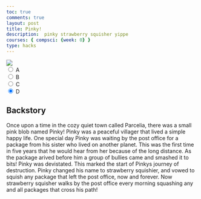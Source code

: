 ```yaml
---
toc: true
comments: true
layout: post
title: Pinky!
description:  pinky strawberry squisher yippe
courses: { compsci: {week: 0} }
type: hacks
---
```


<body>
    <div>
        <canvas id="spriteContainer"> <!-- Within the base div is a canvas. An HTML canvas is used only for graphics. It allows the user to access some basic functions related to the image created on the canvas (including animation) -->
            <img id="pinky" src="{{site.baseurl}}/images/pinky.png"> 
        </canvas>
        <div id="controls"> <!--basic radio buttons which can be used to check whether each individual animation works -->
            <input type="radio" name="animation" id="A" checked>
            <label for="A">A</label><br>
            <input type="radio" name="animation" id="B" checked>
            <label for="B">B</label><br>
            <input type="radio" name="animation" id="C" checked>
            <label for="C">C</label><br>
            <input type="radio" name="animation" id="D" checked>
            <label for="D">D</label><br>
        </div>
    </div>
</body>

<script>
    // start on page load
    window.addEventListener('load', function () {
        const canvas = document.getElementById('spriteContainer');
        const ctx = canvas.getContext('2d');
        const SPRITE_WIDTH = 70;  // matches sprite pixel width
        const SPRITE_HEIGHT = 70; // matches sprite pixel height
        const SCALE_FACTOR = 2;  // control size of sprite on canvas
        const DESIRED_FRAME_RATE = 15; // 3 frames per second
        const FRAME_INTERVAL = 1000 / DESIRED_FRAME_RATE;
        const animationData = {
            'A': {
                frameLimit: 3,
                x: 0, // X position for 'idle' animation
                y: 0, // Y position for 'idle' animation
            },
            'B': {
                frameLimit: 8,
                x: 30, // X position for 'barking' animation
                y: -15, // Y position for 'barking' animation
            },
            'C': {
                frameLimit: 5,
                x: -70, // X position for 'walking' animation
                y: 0, // Y position for 'walking' animation
            },
            'D': {
                frameLimit: 3,
                x: 18, // X position for 'walking' animation
                y: -15 // Y position for 'walking' animation
                x: 5, // X position for 'barking' animation
                y: -2, // Y position for 'barking' animation
            }
        };
        // number of frames per row, this code assumes each row is different
        // const FRAME_RATE = 15;  // not used
        canvas.width = SPRITE_WIDTH * SCALE_FACTOR;
        canvas.height = SPRITE_HEIGHT * SCALE_FACTOR;
        class Pinky {
            constructor() {
                this.image = document.getElementById("pinky");
                this.spriteWidth = SPRITE_WIDTH;
                this.spriteHeight = SPRITE_HEIGHT;
                this.width = this.spriteWidth;
                this.height = this.spriteHeight;
                this.x = 0;
                this.y = 0;
                this.scale = SCALE_FACTOR;
                this.minFrame = 0;
                this.frameY = 0;
                this.frameX = 0;
                this.maxFrame = 0;
            }
            setFrameLimit(limit) {
                this.maxFrame = limit;
            }
            setPosition(x, y) {
                this.x = x;
                this.y = y;
            }
            // draw object
            draw(context) {
                context.drawImage(
                    this.image,
                    this.frameX * this.spriteWidth,
                    this.frameY * this.spriteHeight,
                    this.spriteWidth,
                    this.spriteHeight,
                    this.x,
                    this.y,
                    this.width * this.scale,
                    this.height * this.scale
                );
            }
            // update frameX of object
            update() {
                if (this.frameX < this.maxFrame) {
                    this.frameX++;
                } else {
                    this.frameX = 0;
                }
            }
        }
        // object
        const pinky = new Pinky();
        // update frameY of object, action from idle, bark, walk, and other radio controls
        const controls = document.getElementById('controls');
        controls.addEventListener('click', function (event) {
            if (event.target.tagName === 'INPUT') {
                const selectedAnimation = event.target.id;
                const animationInfo = animationData[selectedAnimation];
                if (animationInfo) {
                    pinky.setFrameLimit(animationInfo.frameLimit);
                    pinky.setPosition(animationInfo.x, animationInfo.y);
                }
                switch (selectedAnimation) {
                    case 'A':
                        pinky.frameY = 0;
                        break;
                    case 'B':
                        pinky.frameY = 1;
                        break;
                    case 'C':
                        pinky.frameY = 2;
                        break;
                    case 'D':
                        pinky.frameY = 3;
                        break;
                }
            }
        });
        let lastTimestamp = 0;
        // Animation recursive control function
        function animate(timestamp) {
            const deltaTime = timestamp - lastTimestamp;
            if (deltaTime >= FRAME_INTERVAL) {
                // Clears the canvas to remove the previous frame.
                ctx.clearRect(0, 0, canvas.width, canvas.height);
                // Draws the current frame of the sprite.
                pinky.draw(ctx);
                // Updates the `frameX` property to prepare for the next frame in the sprite sheet.
                pinky.update();
                // Uses `requestAnimationFrame` to synchronize the animation loop with the display's refresh rate,
                // ensuring smooth visuals.
                lastTimestamp = timestamp;
            }
            requestAnimationFrame(animate);
        }
        // run 1st animate
        animate();
    });

</script>






## Backstory

Once upon a time in the cozy quiet town called Parcelia, there was a small pink blob named Pinky!  Pinky was a peaceful villager that lived a simple happy life.  One special day Pinky was waiting by the post office for a package from his sister who lived on another planet.  This was the first time in five years that he would hear from her because of the long distance.  As the package arived before him a group of bullies came and smashed it to bits!  Pinky was devistated.  This marked the start of Pinkys journey of destruction.  Pinky changed his name to strawberry squishier, and vowed to squish any package that left the post office, now and forever. Now strawberry squisher walks by the post office every morning squashing any and all packages that cross his path!
